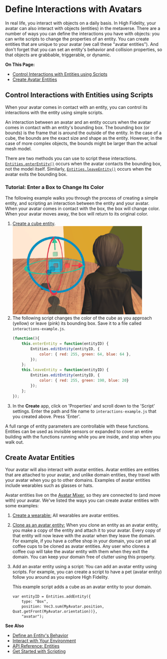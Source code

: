 # Define Interactions with Avatars

In real life, you interact with objects on a daily basis. In High Fidelity, your avatar can also interact with objects (entities) in the metaverse. There are a number of ways you can define the interactions you have with objects: you can write scripts to change the properties of an entity. You can create entities that are unique to your avatar (we call these "avatar entities"). And don't forget that you can set an entity's behavior and collision properties, so that objects are grabbable, triggerable, or dynamic.

**On This Page:**
+ [Control Interactions with Entities using Scripts](#control-interactions-with-entities-using-Scripts)
+ [Create Avatar Entities](#create-avatar-entities)

## Control Interactions with Entities using Scripts

When your avatar comes in contact with an entity, you can control its interactions with the entity using simple scripts. 

An interaction between an avatar and an entity occurs when the avatar comes in contact with an entity's bounding box. The bounding box (or bounds) is the frame that is around the outside of the entity. In the case of a cube, the bounds are the exact size and shape as the entity. However, in the case of more complex objects, the bounds might be larger than the actual mesh model.  

There are two methods you can use to script these interactions. [`Entities.enterEntity()`](https://apidocs.highfidelity.com/Entities.html#.enterEntity) occurs when the avatar contacts the bounding box, not the model itself. Similarly, [`Entities.leaveEntity()`](https://apidocs.highfidelity.com/Entities.html#.leaveEntity) occurs when the avatar exits the bounding box.

### Tutorial: Enter a Box to Change Its Color

The following example walks you through the process of creating a simple entity, and scripting an interaction between the entity and your avatar. When your avatar comes in contact with the box, the box will change color. When your avatar moves away, the box will return to its original color. 

1. [Create a cube entity](create-entities.html).  ![](images~/add-entity.png)
2. The following script changes the color of the cube as you approach (yellow) or leave (pink) its bounding box. Save it to a file called `interactions-example.js`.
    ```javascript
    (function(){
        this.enterEntity = function(entityID) {
            Entities.editEntity(entityID, {
                color: { red: 255, green: 64, blue: 64 },
            });
        };
        this.leaveEntity = function(entityID) {
            Entities.editEntity(entityID, { 
                color: { red: 255, green: 190, blue: 20}
            });
        };
    });
    ```
3. In the **Create** app, click on 'Properties' and scroll down to the 'Script' settings. Enter the path and file name to `interactions-example.js` that you created above. Press 'Enter'. 

A full range of entity parameters are controllable with these functions. Entities can be used as invisible sensors or expanded to cover an entire building with the functions running while you are inside, and stop when you walk out.


## Create Avatar Entities

Your avatar will also interact with avatar entities. Avatar entities are entities that are attached to your avatar, and unlike domain entities, they travel with your avatar when you go to other domains. Examples of avatar entities include wearables such as glasses or hats.

Avatar entities live on the [Avatar Mixer](../../explore/get-started/architecture.html#assignment-clients), so they are connected to (and move with) your avatar. We've listed the ways you can create avatar entities with some examples:

1. [Create a wearable:](../wearables.html) All wearables are avatar entities. 
2. [Clone as an avatar entity:](entity-behavior.html#make-an-entity-cloneable) When you clone an entity as an avatar entity, you make a copy of the entity and attach it to your avatar. Every copy of that entity will now leave with the avatar when they leave the domain. For example, if you have a coffee shop in your domain, you can set all coffee cups to be cloned as avatar entities. Any user who clones a coffee cup will take the avatar entity with them when they exit the domain. You can keep your domain free of clutter using this property.
3. Add an avatar entity using a script: You can add an avatar entity using scripts. For example, you can create a script to have a pet (avatar entity) follow you around as you explore High Fidelity. 

    This example script adds a cube as an avatar entity to your domain. 
    ```
    var entityID = Entities.addEntity({
        type: "Box",
        position: Vec3.sum(MyAvatar.position, Quat.getFront(MyAvatar.orientation))},
        "avatar");
    ```




**See Also**

+ [Define an Entity's Behavior](entity-behavior.html)
+ [Interact with Your Environment](../../explore/interact.html)
+ [API Reference: Entities](https://apidocs.highfidelity.com/Entities.html)
+ [Get Started with Scripting](../../script/get-started-with-scripting.html)
